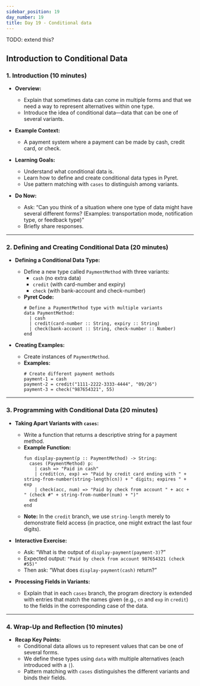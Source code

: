 ```yaml
---
sidebar_position: 19
day_number: 19
title: Day 19 - Conditional data
---
```


TODO: extend this?

## Introduction to Conditional Data

### 1. Introduction (10 minutes)

- **Overview:**
  - Explain that sometimes data can come in multiple forms and that we need a way to represent alternatives within one type.
  - Introduce the idea of conditional data—data that can be one of several variants.

- **Example Context:**
  - A payment system where a payment can be made by cash, credit card, or check.

- **Learning Goals:**
  - Understand what conditional data is.
  - Learn how to define and create conditional data types in Pyret.
  - Use pattern matching with `cases` to distinguish among variants.

- **Do Now:**
  - Ask: “Can you think of a situation where one type of data might have several different forms? (Examples: transportation mode, notification type, or feedback type)”
  - Briefly share responses.

---

### 2. Defining and Creating Conditional Data (20 minutes)

- **Defining a Conditional Data Type:**
  - Define a new type called `PaymentMethod` with three variants:
    - `cash` (no extra data)
    - `credit` (with card-number and expiry)
    - `check` (with bank-account and check-number)
  - **Pyret Code:**
    ```pyret
    # Define a PaymentMethod type with multiple variants
    data PaymentMethod:
      | cash
      | credit(card-number :: String, expiry :: String)
      | check(bank-account :: String, check-number :: Number)
    end
    ```

- **Creating Examples:**
  - Create instances of `PaymentMethod`.
  - **Examples:**
    ```pyret
    # Create different payment methods
    payment-1 = cash
    payment-2 = credit("1111-2222-3333-4444", "09/26")
    payment-3 = check("987654321", 55)
    ```

---

### 3. Programming with Conditional Data (20 minutes)

- **Taking Apart Variants with `cases`:**
  - Write a function that returns a descriptive string for a payment method.
  - **Example Function:**
    ```pyret
    fun display-payment(p :: PaymentMethod) -> String:
      cases (PaymentMethod) p:
        | cash => "Paid in cash"
        | credit(cn, exp) => "Paid by credit card ending with " + string-from-number(string-length(cn)) + " digits; expires " + exp
        | check(acc, num) => "Paid by check from account " + acc + " (check #" + string-from-number(num) + ")"
      end
    end
    ```
  - **Note:** In the `credit` branch, we use `string-length` merely to demonstrate field access (in practice, one might extract the last four digits).

- **Interactive Exercise:**
  - Ask: “What is the output of `display-payment(payment-3)`?”
  - Expected output:
    `"Paid by check from account 987654321 (check #55)"`
  - Then ask: “What does `display-payment(cash)` return?”

- **Processing Fields in Variants:**
  - Explain that in each `cases` branch, the program directory is extended with
    entries that match the names given (e.g., `cn` and `exp` in `credit`) to the
    fields in the corresponding case of the data.

---

### 4. Wrap-Up and Reflection (10 minutes)

- **Recap Key Points:**
  - Conditional data allows us to represent values that can be one of several forms.
  - We define these types using `data` with multiple alternatives (each introduced with a `|`).
  - Pattern matching with `cases` distinguishes the different variants and binds their fields.
